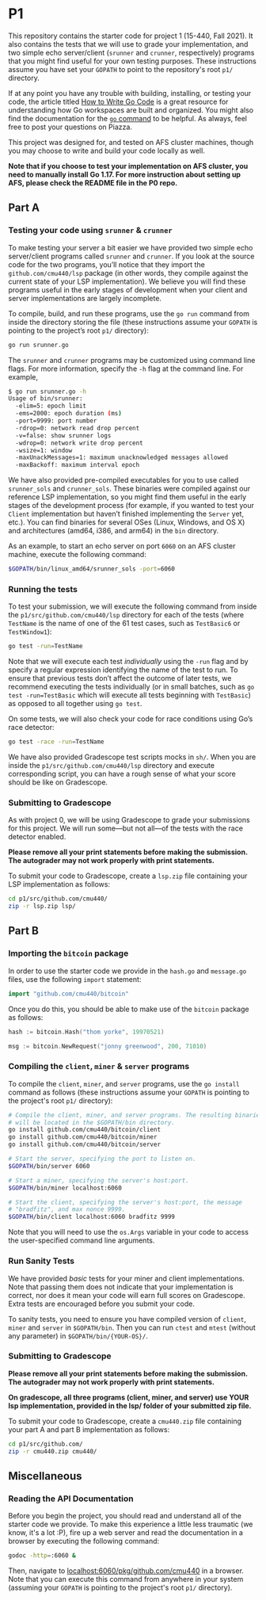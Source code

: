 P1
==

This repository contains the starter code for project 1 (15-440, Fall 2021). It also contains
the tests that we will use to grade your implementation, and two simple echo server/client
(`srunner` and `crunner`, respectively) programs that you might find useful for your own testing
purposes. These instructions assume you have set your `GOPATH` to point to the repository's
root `p1/` directory.

If at any point you have any trouble with building, installing, or testing your code, the article
titled [How to Write Go Code](http://golang.org/doc/code.html) is a great resource for understanding
how Go workspaces are built and organized. You might also find the documentation for the
[`go` command](http://golang.org/cmd/go/) to be helpful. As always, feel free to post your questions
on Piazza.

This project was designed for, and tested on AFS cluster machines, though you may choose to
write and build your code locally as well.

**Note that if you choose to test your implementation on AFS cluster, you need to manually install Go 1.17. For more instruction about setting up AFS, please check the README file in the P0 repo.**

## Part A

### Testing your code using `srunner` & `crunner`

To make testing your server a bit easier we have provided two simple echo server/client
programs called `srunner` and `crunner`. If you look at the source code for the two programs,
you’ll notice that they import the `github.com/cmu440/lsp` package (in other words, they compile
against the current state of your LSP implementation). We believe you will find these programs
useful in the early stages of development when your client and server implementations are
largely incomplete.

To compile, build, and run these programs, use the `go run` command from inside the directory
storing the file (these instructions assume your `GOPATH` is pointing to the project’s root
`p1/` directory):

```bash
go run srunner.go
```

The `srunner` and `crunner` programs may be customized using command line flags. For more
information, specify the `-h` flag at the command line. For example,

```bash
$ go run srunner.go -h
Usage of bin/srunner:
  -elim=5: epoch limit
  -ems=2000: epoch duration (ms)
  -port=9999: port number
  -rdrop=0: network read drop percent
  -v=false: show srunner logs
  -wdrop=0: network write drop percent
  -wsize=1: window 
  -maxUnackMessages=1: maximum unacknowledged messages allowed
  -maxBackoff: maximum interval epoch
```

We have also provided pre-compiled executables for you to use called `srunner_sols` and `crunner_sols`.
These binaries were compiled against our reference LSP implementation,
so you might find them useful in the early stages of the development process (for example, if you wanted to test your
`Client` implementation but haven’t finished implementing the `Server` yet, etc.). You can find binaries for several
OSes (Linux, Windows, and OS X) and architectures (amd64, i386, and arm64) in the `bin` directory.

As an example, to start an echo server on port `6060` on an AFS cluster machine, execute the following command:

```sh
$GOPATH/bin/linux_amd64/srunner_sols -port=6060
```

### Running the tests

To test your submission, we will execute the following command from inside the
`p1/src/github.com/cmu440/lsp` directory for each of the tests (where `TestName` is the
name of one of the 61 test cases, such as `TestBasic6` or `TestWindow1`):

```sh
go test -run=TestName
```

Note that we will execute each test _individually_ using the `-run` flag and by specify a regular expression
identifying the name of the test to run. To ensure that previous tests don’t affect the outcome of later tests,
we recommend executing the tests individually (or in small batches, such as `go test -run=TestBasic` which will
execute all tests beginning with `TestBasic`) as opposed to all together using `go test`.

On some tests, we will also check your code for race conditions using Go’s race detector:

```sh
go test -race -run=TestName
```

We have also provided Gradescope test scripts mocks in `sh/`. When you are inside the
`p1/src/github.com/cmu440/lsp` directory and execute corresponding script, you can have a rough sense of what your
score should be like on Gradescope.

### Submitting to Gradescope

As with project 0, we will be using Gradescope to grade your submissions for this project.
We will run some&mdash;but not all&mdash;of the tests with the race detector enabled.

**Please remove all your print statements before making the submission. The autograder may not work properly with print statements.**

To submit your code to Gradescope, create a `lsp.zip` file containing your LSP implementation as follows:

```sh
cd p1/src/github.com/cmu440/
zip -r lsp.zip lsp/
```

## Part B

### Importing the `bitcoin` package

In order to use the starter code we provide in the `hash.go` and `message.go` files, use the
following `import` statement:

```go
import "github.com/cmu440/bitcoin"
```

Once you do this, you should be able to make use of the `bitcoin` package as follows:

```go
hash := bitcoin.Hash("thom yorke", 19970521)

msg := bitcoin.NewRequest("jonny greenwood", 200, 71010)
```

### Compiling the `client`, `miner` & `server` programs

To compile the `client`, `miner`, and `server` programs, use the `go install` command
as follows (these instructions assume your
`GOPATH` is pointing to the project's root `p1/` directory):

```bash
# Compile the client, miner, and server programs. The resulting binaries
# will be located in the $GOPATH/bin directory.
go install github.com/cmu440/bitcoin/client
go install github.com/cmu440/bitcoin/miner
go install github.com/cmu440/bitcoin/server

# Start the server, specifying the port to listen on.
$GOPATH/bin/server 6060

# Start a miner, specifying the server's host:port.
$GOPATH/bin/miner localhost:6060

# Start the client, specifying the server's host:port, the message
# "bradfitz", and max nonce 9999.
$GOPATH/bin/client localhost:6060 bradfitz 9999
```

Note that you will need to use the `os.Args` variable in your code to access the user-specified
command line arguments.

### Run Sanity Tests

We have provided *basic* tests for your miner and client implementations. Note that passing them does not indicate that your implementation is correct, nor does it mean your code will earn full scores on Gradescope. Extra tests are encouraged before you submit your code.

To sanity tests, you need to ensure you have compiled version of `client`, `miner` and `server` in `$GOPATH/bin`. Then you can run `ctest` and `mtest` (without any parameter) in `$GOPATH/bin/{YOUR-OS}/`.

### Submitting to Gradescope

**Please remove all your print statements before making the submission. The autograder may not work properly with print statements.**

**On gradescope, all three programs (client, miner, and server) use YOUR lsp implementation, provided in the lsp/ folder of your submitted zip file.**

To submit your code to Gradescope, create a `cmu440.zip` file containing your part A and part B implementation
as follows:

```sh
cd p1/src/github.com/
zip -r cmu440.zip cmu440/
```

## Miscellaneous

### Reading the API Documentation

Before you begin the project, you should read and understand all of the starter code we provide.
To make this experience a little less traumatic (we know, it's a lot :P),
fire up a web server and read the documentation in a browser by executing the following command:

```sh
godoc -http=:6060 &
```

Then, navigate to [localhost:6060/pkg/github.com/cmu440](http://localhost:6060/pkg/github.com/cmu440) in a browser.
Note that you can execute this command from anywhere in your system (assuming your `GOPATH`
is pointing to the project's root `p1/` directory).
